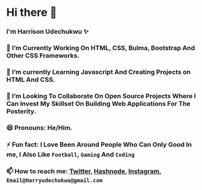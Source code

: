 # Hi there 👋


### I'm Harrison Udechukwu ✨
### 🔭 I’m Currently Working On HTML, CSS, Bulma, Bootstrap And Other CSS Frameworks.
### 🌱 I’m currently Learning Javascript And Creating Projects on HTML And CSS.
### 👯 I’m Looking To Collaborate On Open Source Projects Where I Can Invest My Skillset On Building Web Applications For The Posterity.
### 😄 Pronouns: He/Him.
### ⚡ Fun fact: I Love Been Around People Who Can Only Good In me, I Also Like `Football`, `Gaming` And `Coding`
### 📫 How to reach me: [Twitter](https://twitter.com/EloUdechukwu), [Hashnode](https://hashnode.com/@UdechukwuHarry), [Instagram](https://www.instagram.com/eloudechukwu/), `Email@Harryudechukwu@gmail.com`

